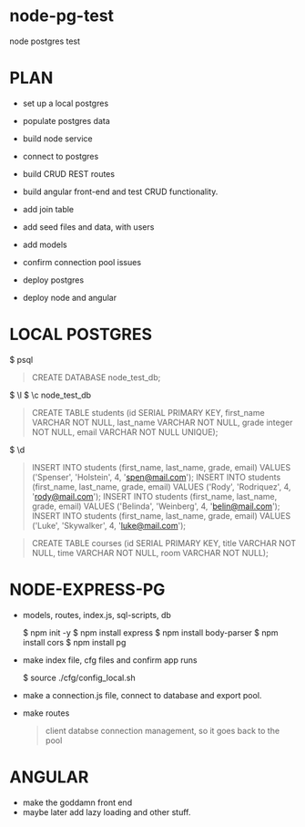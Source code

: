 # node-pg-test
node postgres test

# PLAN

- set up a local postgres
- populate postgres data

- build node service
- connect to postgres
- build CRUD REST routes

- build angular front-end and test CRUD functionality.

- add join table
- add seed files and data, with users
- add models
- confirm connection pool issues

- deploy postgres
- deploy node and angular

# LOCAL POSTGRES

  $ psql

  > CREATE DATABASE node_test_db;

  $ \l
  $ \c node_test_db

  > CREATE TABLE students (id SERIAL PRIMARY KEY, first_name VARCHAR NOT NULL, last_name VARCHAR NOT NULL, grade integer NOT NULL, email VARCHAR NOT NULL UNIQUE);

  $ \d

  > INSERT INTO students (first_name, last_name, grade, email) VALUES ('Spenser', 'Holstein', 4, 'spen@mail.com');
  > INSERT INTO students (first_name, last_name, grade, email) VALUES ('Rody', 'Rodriquez', 4, 'rody@mail.com');
  > INSERT INTO students (first_name, last_name, grade, email) VALUES ('Belinda', 'Weinberg', 4, 'belin@mail.com');
  > INSERT INTO students (first_name, last_name, grade, email) VALUES ('Luke', 'Skywalker', 4, 'luke@mail.com');

  > CREATE TABLE courses (id SERIAL PRIMARY KEY, title VARCHAR NOT NULL, time VARCHAR NOT NULL, room VARCHAR NOT NULL);


# NODE-EXPRESS-PG

- models, routes, index.js, sql-scripts, db  

  $ npm init -y
  $ npm install express
  $ npm install body-parser
  $ npm install cors
  $ npm install pg

- make index file, cfg files and confirm app runs

  $ source ./cfg/config_local.sh

- make a connection.js file, connect to database and export pool.
- make routes

  > client databse connection management, so it goes back to the pool


# ANGULAR

- make the goddamn front end
- maybe later add lazy loading and other stuff.
